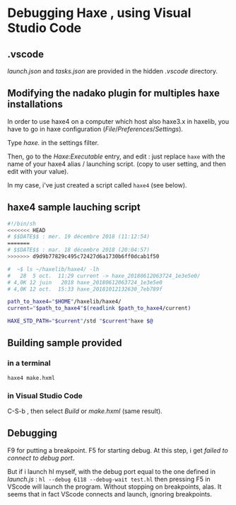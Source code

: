 # Debugging Haxe , using Visual Studio Code

## .vscode

_launch.json_ and _tasks.json_ are provided in the hidden _.vscode_ directory.


## Modifying the nadako plugin for multiples haxe installations

In order to use haxe4 on a computer which host also haxe3.x in haxelib, you have to go in haxe configuration (_File_/_Preferences_/_Settings_).

Type _haxe._ in the settings filter.

Then, go to the _Haxe:Executable_ entry, and edit : just replace `haxe` with the name of your haxe4 alias / launching script. (copy to user setting, and then edit with your value).

In my case, i've just created a script called `haxe4` (see below).

## haxe4 sample lauching script
```bash
#!/bin/sh
<<<<<<< HEAD
# $$DATE$$ : mer. 19 décembre 2018 (11:12:54)
=======
# $$DATE$$ : mar. 18 décembre 2018 (20:04:57)
>>>>>>> d9d9b77829c495c72427d6a1730b6ff0dcab1f50

#  ~$ ls ~/haxelib/haxe4/ -lh
#   28  5 oct.  11:29 current -> haxe_20180612063724_1e3e5e0/                             
# 4,0K 12 juin   2018 haxe_20180612063724_1e3e5e0
# 4,0K 12 oct.  15:33 haxe_20181012132630_7eb789f 

path_to_haxe4="$HOME"/haxelib/haxe4/
current="$path_to_haxe4"$(readlink $path_to_haxe4/current)

HAXE_STD_PATH="$current"/std "$current"haxe $@
```

## Building sample provided

### in a terminal
`haxe4 make.hxml`

### in Visual Studio Code
C-S-b , then select _Build_ or _make.hxml_ (same result).


## Debugging

F9 for putting a breakpoint.
F5 for starting debug. At this step, i get _failed to connect to debug port_.

But if i launch hl myself, with the debug port equal to the one defined in _launch.js_ :
`hl --debug 6118 --debug-wait test.hl`
then pressing F5 in VScode will launch the program. Without stopping on breakpoints, alas. It seems that in fact VScode connects and launch, ignoring breakpoints.

